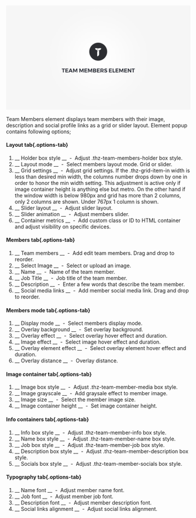 <div class="thz-doc-image max">
<a class="thz-lightbox mfp-iframe" href="https://www.youtube.com/watch?v=KLcajy7_8b0" data-mfp-title="Creatus WordPress Theme Team Members Element" data-modal-size="large">
	<img src="../../docs-media/splash-team-members-element.jpg" alt="Creatus WordPress Theme Team Members Element" />
</a>
</div>

Team Members element displays team members with their image, description and social profile links as a grid or slider layout. Element popup contains following options;

#### Layout tab{.options-tab}
1. __ Holder box style __ &nbsp;-&nbsp; Adjust .thz-team-members-holder box style.
1. __ Layout mode __ &nbsp;-&nbsp; Select members layout mode. Grid or slider.
1. __ Grid settings __ &nbsp;-&nbsp; Adjust grid settings. If the .thz-grid-item-in width is less than desired min width, 
the columns number drops down by one in order to honor the min width setting. This adjustment is active only if image container 
height is anything else but metro. On the other hand if the window width is below 980px and grid has more than 2 columns, only 2 columns are shown. 
Under 767px 1 column is shown.
1. __ Slider layout __ &nbsp;-&nbsp; Adjust slider layout.
1. __ Slider animation __ &nbsp;-&nbsp; Adjust members slider. 
1. __ Container metrics __ &nbsp;-&nbsp; Add custom class or ID to HTML container and adjust visibility on specific devices.

#### Members tab{.options-tab}
1. __ Team members __ &nbsp;-&nbsp; Add edit team members. Drag and drop to reorder.
1. __ Select Image __ &nbsp;-&nbsp; Select or upload an image.
1. __ Name __ &nbsp;-&nbsp; Name of the team member.
1. __ Job Title __ &nbsp;-&nbsp; Job title of the team member.
1. __ Description __ &nbsp;-&nbsp; Enter a few words that describe the team member.
1. __ Social media links __ &nbsp;-&nbsp; Add member social media link. Drag and drop to reorder.

#### Members mode tab{.options-tab}
1. __ Display mode __ &nbsp;-&nbsp; Select members display mode.
1. __ Overlay background __ &nbsp;-&nbsp; Set overlay background.
1. __ Overlay effect __ &nbsp;-&nbsp; Select overlay hover effect and duration.
1. __ Image effect __ &nbsp;-&nbsp; Select image hover effect and duration.
1. __ Overlay element effect __ &nbsp;-&nbsp; Select overlay element hover effect and duration.
1. __ Overlay distance __ &nbsp;-&nbsp; Overlay distance.

#### Image container tab{.options-tab}
1. __ Image box style __ &nbsp;-&nbsp; Adjust .thz-team-member-media box style.
1. __ Image grayscale __ &nbsp;-&nbsp; Add graysale effect to member image.
1. __ Image size __ &nbsp;-&nbsp; Select the member image size.
1. __ Image container height __ &nbsp;-&nbsp; Set image container height.


#### Info containers tab{.options-tab}
1. __ Info box style __ &nbsp;-&nbsp; Adjust .thz-team-member-info box style.
1. __ Name box style __ &nbsp;-&nbsp; Adjust .thz-team-member-name box style.
1. __ Job box style __ &nbsp;-&nbsp; Adjust .thz-team-member-job box style.
1. __ Description box style __ &nbsp;-&nbsp; Adjust .thz-team-member-description box style.
1. __ Socials box style __ &nbsp;-&nbsp; Adjust .thz-team-member-socials box style.

#### Typography tab{.options-tab}
1. __ Name font __ &nbsp;-&nbsp; Adjust member name font.
1. __ Job font __ &nbsp;-&nbsp; Adjust member job font.
1. __ Description font __ &nbsp;-&nbsp; Adjust member description font.
1. __ Social links alignment __ &nbsp;-&nbsp; Adjust social links alignment.